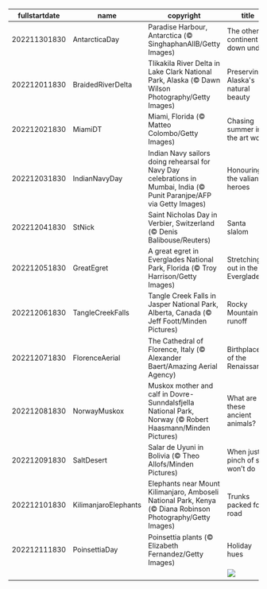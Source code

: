 |fullstartdate|name|copyright|title|image|
|--|--|--|--|--|
202211301830|AntarcticaDay|Paradise Harbour, Antarctica (© SinghaphanAllB/Getty Images)|The other continent down under|![](/en-IN/2022/12/202211301830AntarcticaDay.jpg)|
202212011830|BraidedRiverDelta|Tlikakila River Delta in Lake Clark National Park, Alaska (© Dawn Wilson Photography/Getty Images)|Preserving Alaska's natural beauty|![](/en-IN/2022/12/202212011830BraidedRiverDelta.jpg)|
202212021830|MiamiDT|Miami, Florida (© Matteo Colombo/Getty Images)|Chasing summer in the art world|![](/en-IN/2022/12/202212021830MiamiDT.jpg)|
202212031830|IndianNavyDay|Indian Navy sailors doing rehearsal for Navy Day celebrations in Mumbai, India (© Punit Paranjpe/AFP via Getty Images)|Honouring the valiant heroes|![](/en-IN/2022/12/202212031830IndianNavyDay.jpg)|
202212041830|StNick|Saint Nicholas Day in Verbier, Switzerland (© Denis Balibouse/Reuters)|Santa slalom|![](/en-IN/2022/12/202212041830StNick.jpg)|
202212051830|GreatEgret|A great egret in Everglades National Park, Florida (© Troy Harrison/Getty Images)|Stretching out in the Everglades|![](/en-IN/2022/12/202212051830GreatEgret.jpg)|
202212061830|TangleCreekFalls|Tangle Creek Falls in Jasper National Park, Alberta, Canada (© Jeff Foott/Minden Pictures)|Rocky Mountain runoff|![](/en-IN/2022/12/202212061830TangleCreekFalls.jpg)|
202212071830|FlorenceAerial|The Cathedral of Florence, Italy (© Alexander Baert/Amazing Aerial Agency)|Birthplace of the Renaissance|![](/en-IN/2022/12/202212071830FlorenceAerial.jpg)|
202212081830|NorwayMuskox|Muskox mother and calf in Dovre-Sunndalsfjella National Park, Norway (© Robert Haasmann/Minden Pictures)|What are these ancient animals?|![](/en-IN/2022/12/202212081830NorwayMuskox.jpg)|
202212091830|SaltDesert|Salar de Uyuni in Bolivia (© Theo Allofs/Minden Pictures)|When just a pinch of salt won’t do|![](/en-IN/2022/12/202212091830SaltDesert.jpg)|
202212101830|KilimanjaroElephants|Elephants near Mount Kilimanjaro, Amboseli National Park, Kenya (© Diana Robinson Photography/Getty Images)|Trunks packed for road|![](/en-IN/2022/12/202212101830KilimanjaroElephants.jpg)|
202212111830|PoinsettiaDay|Poinsettia plants (© Elizabeth Fernandez/Getty Images)|Holiday hues|![](/en-IN/2022/12/202212111830PoinsettiaDay.jpg)|
||||![](/en-IN/2022/12/.jpg)|
